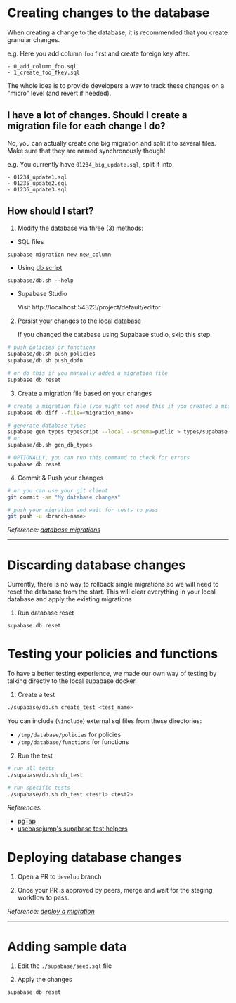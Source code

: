 # Creating changes to the database

When creating a change to the database, it is recommended that you create granular changes.

e.g. Here you add column `foo` first and create foreign key after.

    - 0_add_column_foo.sql
    - 1_create_foo_fkey.sql

The whole idea is to provide developers a way to track these changes on a "micro" level (and revert if needed).

## I have a lot of changes. Should I create a migration file for each change I do?

No, you can actually create one big migration and split it to several files. Make sure that they are named synchronously though!

e.g. You currently have `01234_big_update.sql`, split it into

    - 01234_update1.sql
    - 01235_update2.sql
    - 01236_update3.sql

## How should I start?

1. Modify the database via three (3) methods:
- SQL files

```bash
supabase migration new new_column
```

- Using [db script](db-script.md)

```
supabase/db.sh --help
```

- Supabase Studio

    Visit http://localhost:54323/project/default/editor

2. Persist your changes to the local database

    If you changed the database using Supabase studio, skip this step.

```bash
# push policies or functions
supabase/db.sh push_policies
supabase/db.sh push_dbfn

# or do this if you manually added a migration file
supabase db reset
```

3. Create a migration file based on your changes

```bash
# create a migration file (you might not need this if you created a migration manually)
supabase db diff --file=<migration_name>

# generate database types
supabase gen types typescript --local --schema=public > types/supabase.ts
# or
supabase/db.sh gen_db_types

# OPTIONALLY, you can run this command to check for errors
supabase db reset
```

4. Commit & Push your changes

```bash
# or you can use your git client
git commit -am "My database changes"

# push your migration and wait for tests to pass
git push -u <branch-name>
```

*Reference: [database migrations](https://supabase.com/docs/guides/cli/local-development#database-migrations)*

----

# Discarding database changes

Currently, there is no way to rollback single migrations so we will need to reset the database from the start.
This will clear everything in your local database and apply the existing migrations

1. Run database reset

```bash
supabase db reset
```

# Testing your policies and functions

To have a better testing experience, we made our own way of testing by talking directly to the local supabase docker.

1. Create a test

```bash
./supabase/db.sh create_test <test_name>
```

You can include (`\include`) external sql files from these directories:
- `/tmp/database/policies` for policies
- `/tmp/database/functions` for functions

2. Run the test

```bash
# run all tests
./supabase/db.sh db_test

# run specific tests
./supabase/db.sh db_test <test1> <test2>
```

*References:*

- [pgTap](https://pgtap.org/documentation.html)
- [usebasejump's supabase test helpers](https://github.com/usebasejump/supabase-test-helpers)

# Deploying database changes

1. Open a PR to `develop` branch

2. Once your PR is approved by peers, merge and wait for the staging workflow to pass. 

*Reference: [deploy a migration](https://supabase.com/docs/guides/cli/managing-environments#deploy-a-migration)*

----

# Adding sample data

1. Edit the `./supabase/seed.sql` file

2. Apply the changes

```bash
supabase db reset
```

